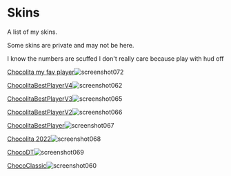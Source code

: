 # Skins
A list of my skins.



Some skins are private and may not be here.


I know the numbers are scuffed I don't really care because play with hud off

[Chocolita my fav player](https://www.mediafire.com/file/oe7b700w4w0eux5/Chocolita_my_fav_player.osk/file)![screenshot072](https://user-images.githubusercontent.com/117683964/202396119-c86abcd3-651b-4b5c-af40-a91d185a03f7.jpg)




[ChocolitaBestPlayerV4](https://www.mediafire.com/file/2vpev03t3pi81la/ChocolitaBestPlayerV4.osk/file)![screenshot062](https://user-images.githubusercontent.com/117683964/200966516-927e9723-34e4-4fec-9790-a7b31ec6a9f4.jpg)




[ChocolitaBestPlayerV3](https://www.mediafire.com/file/ofejehea22nvqpe/ChocolitaBestPlayerV3.osk/file)![screenshot065](https://user-images.githubusercontent.com/117683964/200966908-46d56698-bc1e-4f3b-9591-d2df6ada09d8.jpg)





[ChocolitaBestPlayerV2](https://www.mediafire.com/file/p42240w8ys4ykns/ChocolitaBestPlayerV2.osk/file)![screenshot066](https://user-images.githubusercontent.com/117683964/200967146-bf326509-c5d9-42d2-b910-af1420c47ccc.jpg)





[ChocolitaBestPlayer](https://www.mediafire.com/file/wpbsrej34xwxglu/ChocolitaBestPlayer.osk/file)![screenshot067](https://user-images.githubusercontent.com/117683964/200967344-31ca4d55-fe1b-4344-b191-c5a7aeaf0780.jpg)





[Chocolita 2022](https://www.mediafire.com/file/lu3xepl74gusdc3/Chocolita_2022.osk/file)![screenshot068](https://user-images.githubusercontent.com/117683964/200967574-2ee29911-d6ea-462a-b331-98834c0ec781.jpg)





[ChocoDT](https://www.mediafire.com/file/u1f5c56q1ezioi7/ChocoDT.osk/file)![screenshot069](https://user-images.githubusercontent.com/117683964/200967780-7a4478c6-f22c-4ecc-b431-dbbf20575483.jpg)





[ChocoClassic](https://www.mediafire.com/file/c34q5raj1je7rmy/ChocoClassic.osk/file)![screenshot060](https://user-images.githubusercontent.com/117683964/200968048-594a7439-f05e-45eb-b9f1-e9b194c12570.jpg)
